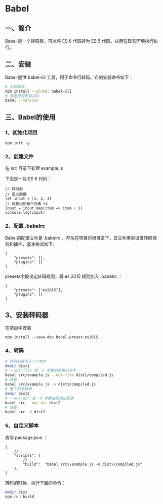 # Babel

## 一、简介

Babel 是一个转码器，可以将 ES 6 代码转为 ES 5 代码，从而在现有环境执行执行。

## 二、安装

Babel 提供 babel-cli 工具，用于命令行转码。它的安装命令如下：

```sh
# 全局安装
npm install --global babel-cli
# 查看是否安装成功
babel --version
```

## 三、Babel的使用

### 1、初始化项目

```npm
npm init -y
```

### 2、创建文件

在 src 目录下新建 example.js

下面是一段 ES 6 代码：

```es
// 转码前
// 定义数据
let input = [1, 2, 3]
// 将数组的每个元素 +1
input = input.map(item => item + 1)
console.log(input)
```

### 2、配置 .babelrc

Babel的配置文件是 .babelrc ，存放在项目的根目录下，该文件用来设置转码规则和插件，基本格式如下。

```babelrc
{
    "presets": [],
    "plugins": []
}
```

presets字段设定转码规则，将 es 2015 规则加入 .babelrc ：

```babelrc
{
    "presets": ["es2015"],
    "plugins": []
}
```

## 3、安装转码器

在项目中安装

```npm
npm install --save-dev babel-preset-es2015
```

### 4、转码

```sh
# 转码结果写入一个文件
mkdir dist1
# --out-file 或 -o 参数指定输出文件
babel src/example.js --out-file dist1/compiled.js
# 或者
babel src/example.js -o dist1/compiled.js
# 整个目录转码
mkdir dist2
# --out-dir 或 -d 参数指定输出目录
babel src --out-dir dist2
# 或者
babel src -d dist2
```

### 5、自定义脚本

改写 package.json ：

```shell
{
    // ...
    "scripts": {
        // ...
        "build":  "babel src\\example.js -o dist\\compiled.js"
    },
}
```

转码的时候，执行下面的命令：

```sh
mkdir dist
npm run build
```
